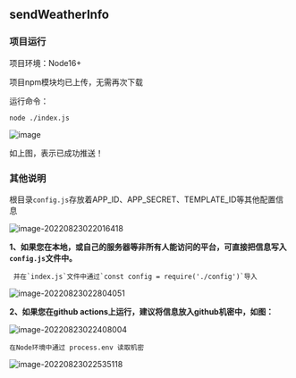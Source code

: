 ## sendWeatherInfo

### 项目运行

项目环境：Node16+

项目npm模块均已上传，无需再次下载

运行命令：

```
node ./index.js
```
![image](https://user-images.githubusercontent.com/40430808/185976629-b137571c-7652-478d-ade2-6ee05e668d6c.png)

如上图，表示已成功推送！

### 其他说明

根目录`config.js`存放着APP_ID、APP_SECRET、TEMPLATE_ID等其他配置信息

![image-20220823022016418](https://user-images.githubusercontent.com/40430808/185993348-1a09235f-5b59-4e7c-b3f8-775e14120e4c.png)

**1、如果您在本地，或自己的服务器等非所有人能访问的平台，可直接把信息写入`config.js`文件中。**

     并在`index.js`文件中通过`const config = require('./config')`导入

![image-20220823022804051](https://user-images.githubusercontent.com/40430808/185993428-0dcf8614-8d29-469c-b14a-fe5e0b3a74e9.png)


**2、如果您在github actions上运行，建议将信息放入github机密中，如图：**

![image-20220823022408004](https://user-images.githubusercontent.com/40430808/185993537-01997e4a-9563-402c-95ab-3725220b1a9c.png)

```
在Node环境中通过 process.env 读取机密
```

![image-20220823022535118](https://user-images.githubusercontent.com/40430808/185993568-bf900b04-d530-4c36-be3f-75cfdb6a4fb1.png)

